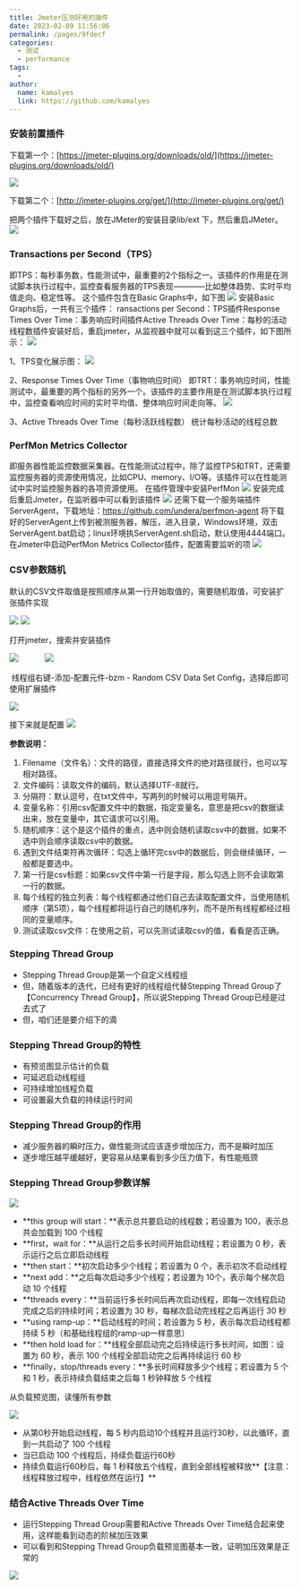 ```yaml
---
title: Jmeter压测好用的插件
date: 2023-02-09 11:56:06
permalink: /pages/9fdecf
categories:
  - 测试
  - performance
tags:
  - 
author: 
  name: kamalyes
  link: https://github.com/kamalyes
---
```

### 安装前置插件

下载第一个：[https://jmeter-plugins.org/downloads/old/](https://jmeter-plugins.org/downloads/old/)

![](../../assets/images/jmeter/download_jmeter_plugin.png)

下载第二个：[http://jmeter-plugins.org/get/](http://jmeter-plugins.org/get/)

把两个插件下载好之后，放在JMeter的安装目录lib/ext 下，然后重启JMeter。
![](../../assets/images/jmeter/install_jmeter_plugins_path.png)

### Transactions per Second（TPS）
即TPS：每秒事务数，性能测试中，最重要的2个指标之一。该插件的作用是在测试脚本执行过程中，监控查看服务器的TPS表现————比如整体趋势、实时平均值走向、稳定性等。
这个插件包含在Basic Graphs中，如下图
![](../../assets/images/jmeter/download_basic_graphs.png)
安装Basic Graphs后，一共有三个插件：
ransactions per Second：TPS插件Response Times Over Time：事务响应时间插件Active Threads Over Time：每秒的活动线程数插件安装好后，重启jmeter，从监视器中就可以看到这三个插件，如下图所示：
![](../../assets/images/jmeter/set_basic_graphs_entrance.png)

1、TPS变化展示图：
![](../../assets/images/jmeter/transactions_per_second.png)

2、Response Times Over Time（事物响应时间）
即TRT：事务响应时间，性能测试中，最重要的两个指标的另外一个。该插件的主要作用是在测试脚本执行过程中，监控查看响应时间的实时平均值、整体响应时间走向等。
![](../../assets/images/jmeter/response_times_over_time.png)

3、Active Threads Over Time（每秒活跃线程数）
统计每秒活动的线程总数

### PerfMon Metrics Collector
即服务器性能监控数据采集器。在性能测试过程中，除了监控TPS和TRT，还需要监控服务器的资源使用情况，比如CPU、memory、I/O等。该插件可以在性能测试中实时监控服务器的各项资源使用。
在插件管理中安装PerfMon
![](../../assets/images/jmeter/download_perfmon.png)
安装完成后重启Jmeter，在监听器中可以看到该插件
![](../../assets/images/jmeter/perfmon_entrance.png)
还需下载一个服务端插件ServerAgent，下载地址：https://github.com/undera/perfmon-agent
将下载好的ServerAgent上传到被测服务器，解压，进入目录，Windows环境，双击ServerAgent.bat启动；linux环境执ServerAgent.sh启动，默认使用4444端口。
在Jmeter中启动PerfMon Metrics Collector插件，配置需要监听的项
![](../../assets/images/jmeter/perfmon_metrics_collector.png)

### CSV参数随机

默认的CSV文件取值是按照顺序从第一行开始取值的，需要随机取值，可安装扩张插件实现

![](../../assets/images/jmeter/add_csv_config_entrance.png)
![](../../assets/images/jmeter/csv_config_info.png)

打开jmeter，搜索并安装插件

![](../../assets/images/jmeter/download_random_csv_conifg_entrance.png)           
![](../../assets/images/jmeter/download_jmeter_plugin_random_csv.png)

 线程组右键-添加-配置元件-bzm - Random CSV Data Set Config，选择后即可使用扩展插件

![](../../assets/images/jmeter/add_random_csv_conifg_entrance.png)

接下来就是配置
![](../../assets/images/jmeter/set_random_csv_config.png)

**参数说明：**

1.  Filename（文件名）：文件的路径，直接选择文件的绝对路径就行，也可以写相对路径。
2.  文件编码：读取文件的编码，默认选择UTF-8就行。
3.  分隔符：默认逗号，在txt文件中，写两列的时候可以用逗号隔开。
4.  变量名称：引用csv配置文件中的数据，指定变量名，意思是把csv的数据读出来，放在变量中，其它请求可以引用。
5.  随机顺序：这个是这个插件的重点，选中则会随机读取csv中的数据，如果不选中则会顺序读取csv中的数据。
6.  遇到文件结束符再次循环：勾选上循环完csv中的数据后，则会继续循环，一般都是要选中。
7.  第一行是csv标题：如果csv文件中第一行是字段，那么勾选上则不会读取第一行的数据。
8.  每个线程的独立列表：每个线程都通过他们自己去读取配置文件，当使用随机顺序（第5项），每个线程都将运行自己的随机序列，而不是所有线程都经过相同的变量顺序。
9.  测试读取csv文件：在使用之前，可以先测试读取csv的值，看看是否正确。


### Stepping Thread Group
*   Stepping Thread Group是第一个自定义线程组
*   但，随着版本的迭代，已经有更好的线程组代替Stepping Thread Group了【Concurrency Thread Group】，所以说Stepping Thread Group已经是过去式了
*   但，咱们还是要介绍下的滴

### Stepping Thread Group的特性

*   有预览图显示估计的负载
*   可延迟启动线程组
*   可持续增加线程负载
*   可设置最大负载的持续运行时间

### Stepping Thread Group的作用

*   减少服务器的瞬时压力，做性能测试应该逐步增加压力，而不是瞬时加压
*   逐步增压越平缓越好，更容易从结果看到多少压力值下，有性能瓶颈

### Stepping Thread Group参数详解

![](../../assets/images/jmeter/stepping_thread_group.png)

*   **this group will start：**表示总共要启动的线程数；若设置为 100，表示总共会加载到 100 个线程
*   **first，wait for：**从运行之后多长时间开始启动线程；若设置为 0 秒，表示运行之后立即启动线程
*   **then start：**初次启动多少个线程；若设置为 0 个，表示初次不启动线程
*   **next add：**之后每次启动多少个线程；若设置为 10个，表示每个梯次启动 10 个线程
*   **threads every：**当前运行多长时间后再次启动线程，即每一次线程启动完成之后的持续时间；若设置为 30 秒，每梯次启动完线程之后再运行 30 秒
*   **using ramp-up：**启动线程的时间；若设置为 5 秒，表示每次启动线程都持续 5 秒（和基础线程组的ramp-up一样意思）
*   **then hold load for：**线程全部启动完之后持续运行多长时间，如图：设置为 60 秒，表示 100 个线程全部启动完之后再持续运行 60 秒
*   **finally，stop/threads every：**多长时间释放多少个线程；若设置为 5 个和 1 秒，表示持续负载结束之后每 1 秒钟释放 5 个线程

从负载预览图，读懂所有参数

![](../../assets/images/jmeter/response_times_over_time.png)

*   从第0秒开始启动线程，每 5 秒内启动10个线程并且运行30秒，以此循环，直到一共启动了 100 个线程
*   当已启动 100 个线程后，持续负载运行60秒
*   持续负载运行60秒后，每 1 秒释放五个线程，直到全部线程被释放**【注意：线程释放过程中，线程依然在运行】**

### 结合Active Threads Over Time

*   运行Stepping Thread Group需要和Active Threads Over Time结合起来使用，这样能看到动态的阶梯加压效果
*   可以看到和Stepping Thread Group负载预览图基本一致，证明加压效果是正常的

![](../../assets/images/jmeter/active_threads_over_time.png)
